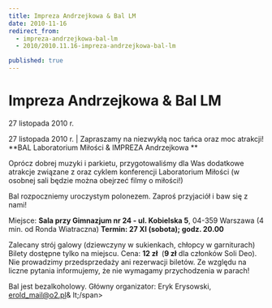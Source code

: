 ```yaml
---
title: Impreza Andrzejkowa & Bal LM
date: 2010-11-16
redirect_from: 
  - impreza-andrzejkowa-bal-lm
  - 2010/2010.11.16-impreza-andrzejkowa-bal-lm

published: true
---
```




# Impreza Andrzejkowa & Bal LM

<time>27 listopada 2010 r.</time>

27 listopada 2010 r. | Zapraszamy na niezwykłą noc tańca oraz moc atrakcji! 
**BAL Laboratorium Miłości 
& IMPREZA Andrzejkowa **

Oprócz dobrej muzyki i parkietu, przygotowaliśmy dla Was dodatkowe atrakcje związane z  oraz cyklem konferencji Laboratorium Miłości (w osobnej sali będzie można obejrzeć filmy o miłości!)

Bal rozpoczniemy uroczystym polonezem.
Zaproś przyjaciół i baw się z nami!


Miejsce: **Sala przy Gimnazjum nr 24 - ul. Kobielska 5**, 04-359 Warszawa
(4 min. od Ronda Wiatraczna)
**Termin: 27 XI (sobota); godz. 20.00**

Zalecany strój galowy (dziewczyny w sukienkach, chłopcy w garniturach)
Bilety dostępne tylko na miejscu. Cena: **12 zł**&nbsp; (**9 zł** dla członków Soli Deo). Nie prowadzimy przedsprzedaży ani rezerwacji biletów.
Ze względu na liczne pytania informujemy, że nie wymagamy przychodzenia w parach!

Bal jest bezalkoholowy.
Główny organizator: Eryk Erysowski, [erold_mail@o2.pl](mailto:erold_mail@o2.pl)&
lt;/span>


<!--CONTENT FROM OLD SERVER (jos before 2013): 27 listopada 2010 r. | Zapraszamy na niezwykłą noc tańca oraz moc atrakcji! 
**BAL Laboratorium Miłości 
& IMPREZA Andrzejkowa **

Oprócz dobrej muzyki i parkietu, przygotowaliśmy dla Was dodatkowe atrakcje związane z Andrzejkami oraz cyklem konferencji Laboratorium Miłości (w osobnej sali będzie można obejrzeć filmy o miłości!)

Bal rozpoczniemy uroczystym polonezem.
Zaproś przyjaciół i baw się z nami!


Miejsce: **Sala przy Gimnazjum nr 24 - ul. Kobielska 5**, 04-359 Warszawa
(4 min. od Ronda Wiatraczna)
**Termin: 27 XI (sobota); godz. 20.00**

Zalecany strój galowy (dziewczyny w sukienkach, chłopcy w garniturach)
Bilety dostępne tylko na miejscu. Cena: **12 zł**&nbsp; (**9 zł** dla członków Soli Deo). Nie prowadzimy przedsprzedaży ani rezerwacji biletów.
Ze względu na liczne pytania informujemy, że nie wymagamy przychodzenia w parach!

Bal jest bezalkoholowy.
Główny organizator: Eryk Erysowski, [erold_mail@o2.pl](mailto:erold_mail@o2.pl)
                                                                                 
-->

<!--{{json:{"created_date":"2010-11-16 23:18:31","publish_down":"0000-00-00 00:00:00","id":"989"}}}-->